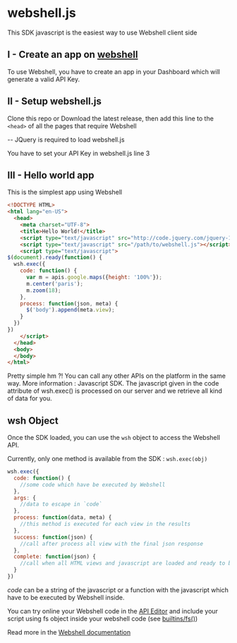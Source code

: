 webshell.js
===========

This SDK javascript is the easiest way to use Webshell client side

I - Create an app on [webshell](http://webshell.io)
------------------------------

To use Webshell, you have to create an app in your Dashboard which will generate a valid API Key.

II - Setup webshell.js
----------------------

Clone this repo or Download the latest release, then add this line to the `<head>` of all the pages that require Webshell

-- JQuery is required to load webshell.js

You have to set your API Key in webshell.js line 3

III - Hello world app
---------------------

This is the simplest app using Webshell

`````html
<!DOCTYPE HTML>
<html lang="en-US">
  <head>
    <meta charset="UTF-8">
    <title>Hello World!</title>
    <script type="text/javascript" src="http://code.jquery.com/jquery-1.8.2.min.js"></script>
    <script type="text/javascript" src="/path/to/webshell.js"></script>
    <script type="text/javascript">
$(document).ready(function() {
  wsh.exec({
    code: function() {
      var m = apis.google.maps({height: '100%'});
      m.center('paris');
      m.zoom(18);
    },
    process: function(json, meta) {
      $('body').append(meta.view);
    }
  })
})
    </script>
  </head>
  <body>
  </body>
</html>
`````

Pretty simple hm ?! You can call any other APIs on the platform in the same way. More information : Javascript SDK. The javascript given in the code attribute of wsh.exec() is processed on our server and we retrieve all kind of data for you.

wsh Object
----------

Once the SDK loaded, you can use the `wsh` object to access the Webshell API.

Currently, only one method is available from the SDK : `wsh.exec(obj)`

`````javascript
wsh.exec({
  code: function() {
    //some code which have be executed by Webshell
  },
  args: {
    //data to escape in `code`
  },
  process: function(data, meta) {
    //this method is executed for each view in the results
  },
  success: function(json) {
    //call after process all view with the final json response
  },
  complete: function(json) {
    //call when all HTML views and javascript are loaded and ready to be used
  }
})
`````

*code* can be a string of the javascript or a function with the javascript which have to be executed by Webshell inside.

You can try online your Webshell code in the [API Editor](http://webshell.io/editor) and include your script using fs object inside your webshell code (see [builtins/fs()](http://webshell.io/docs/reference/v/builtins))


Read more in the [Webshell documentation](http://webshell.io/docs)